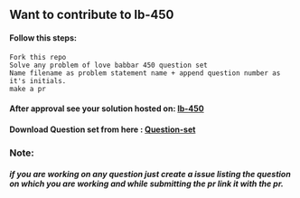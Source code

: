 ## Want to contribute to lb-450

#### Follow this steps:
```  
Fork this repo
Solve any problem of love babbar 450 question set
Name filename as problem statement name + append question number as it's initials. 
make a pr 
```
#### After approval see your solution hosted on: [lb-450](https://lb-450.netlify.app/)

#### Download Question set from here : [Question-set](https://drive.google.com/file/d/1Q_4jCw9gu3GXbalBNLAkpXooiZVC7aYq/view?usp=sharing)

### Note:
##### if you are working on any question just create a issue listing the question on which you are working and while submitting the pr link it with the pr.
